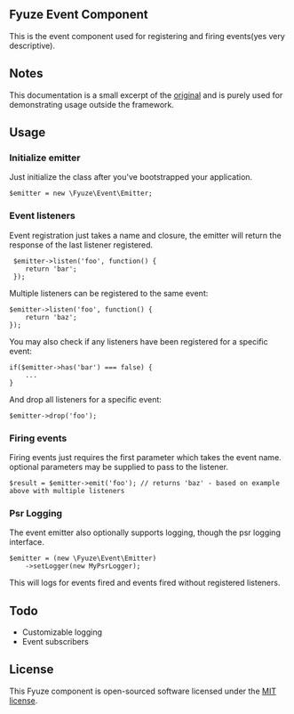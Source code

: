 ## Fyuze Event Component

This is the event component used for registering and firing events(yes very descriptive).

## Notes

This documentation is a small excerpt of the [original]() and is purely used for demonstrating usage 
outside the framework.

## Usage

### Initialize emitter

Just initialize the class after you've bootstrapped your application.

    $emitter = new \Fyuze\Event\Emitter;

### Event listeners

Event registration just takes a name and closure, the emitter will return the response of the last listener registered.
 
     $emitter->listen('foo', function() {
        return 'bar';
     });
    
Multiple listeners can be registered to the same event:

    $emitter->listen('foo', function() {
        return 'baz';
    });
    
You may also check if any listeners have been registered for a specific event:

    if($emitter->has('bar') === false) {
        ...
    }
    
And drop all listeners for a specific event:

    $emitter->drop('foo');
    
### Firing events

Firing events just requires the first parameter which takes the event name. optional parameters may be supplied to pass to the listener.

    $result = $emitter->emit('foo'); // returns 'baz' - based on example above with multiple listeners
    
### Psr Logging

The event emitter also optionally supports logging, though the psr logging interface.

    $emitter = (new \Fyuze\Event\Emitter)
        ->setLogger(new MyPsrLogger);
      
This will logs for events fired and events fired without registered listeners.

## Todo

- Customizable logging
- Event subscribers
     
## License

This Fyuze component is open-sourced software licensed under the [MIT license](http://opensource.org/licenses/MIT).
